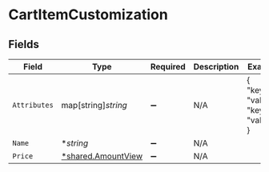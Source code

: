 # CartItemCustomization


## Fields

| Field                                                          | Type                                                           | Required                                                       | Description                                                    | Example                                                        |
| -------------------------------------------------------------- | -------------------------------------------------------------- | -------------------------------------------------------------- | -------------------------------------------------------------- | -------------------------------------------------------------- |
| `Attributes`                                                   | map[string]*string*                                            | :heavy_minus_sign:                                             | N/A                                                            | {<br/>"key1": "value1",<br/>"key2": "value2"<br/>}             |
| `Name`                                                         | **string*                                                      | :heavy_minus_sign:                                             | N/A                                                            |                                                                |
| `Price`                                                        | [*shared.AmountView](../../../pkg/models/shared/amountview.md) | :heavy_minus_sign:                                             | N/A                                                            |                                                                |